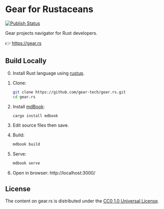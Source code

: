# Gear for Rustaceans

[![Publish Status](https://github.com/gear-tech/gear.rs/workflows/Publish/badge.svg)](https://github.com/gear-tech/gear.rs/workflows/publish.yml?query=branch%3Amaster)

Gear projects navigator for Rust developers.

👉 https://gear.rs

## Build Locally

0. Install Rust language using [rustup](https://rustup.rs/).

1. Clone:

    ```bash
    git clone https://github.com/gear-tech/gear.rs.git
    cd gear.rs
    ```

2. Install [mdBook](https://github.com/rust-lang/mdBook):

    ```bash
    cargo install mdbook
    ```

3. Edit source files then save.

4. Build:

    ```bash
    mdbook build
    ```

5. Serve:

    ```bash
    mdbook serve
    ```

6. Open in browser: http://localhost:3000/

## License

The content on gear.rs is distributed under the [CC0 1.0 Universal License](LICENSE).
